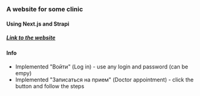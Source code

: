 ### A website for some clinic
#### Using Next.js and Strapi
##### [Link to the website](https://randomclinic.vercel.app/)

#### Info
- Implemented "Войти" (Log in) - use any login and password (can be empy)
- Implemented "Записаться на прием" (Doctor appointment) - click the button and follow the steps
